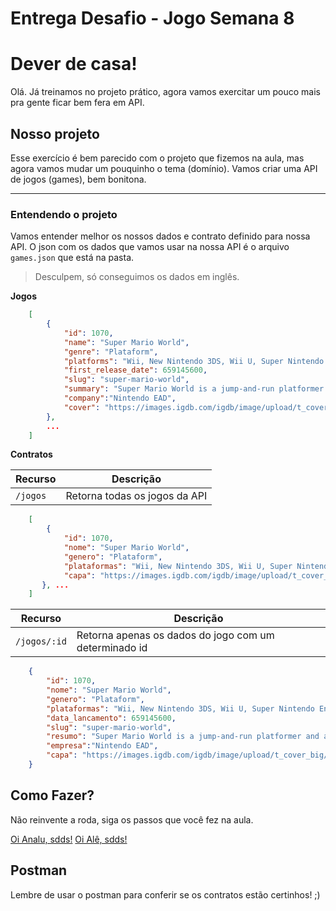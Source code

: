 # Entrega Desafio - Jogo Semana 8

# Dever de casa!

Olá. Já treinamos no projeto prático, agora vamos exercitar um pouco mais pra gente ficar bem fera em API.

## Nosso projeto

Esse exercício é bem parecido com o projeto que fizemos na aula, mas agora vamos mudar um pouquinho o tema (domínio). Vamos criar uma API de jogos (games), bem bonitona.

---

### Entendendo o projeto

Vamos entender melhor os nossos dados e contrato definido para nossa API. 
O json com os dados que vamos usar na nossa API é o arquivo `games.json` que está na pasta.

>Desculpem, só conseguimos os dados em inglês.

**Jogos**
```json
    [
        {
            "id": 1070,
            "name": "Super Mario World",
            "genre": "Plataform",
            "platforms": "Wii, New Nintendo 3DS, Wii U, Super Nintendo Entertainment System (SNES)",
            "first_release_date": 659145600,
            "slug": "super-mario-world",
            "summary": "Super Mario World is a jump-and-run platformer and a follow-up to Super Mario Bros. 3. The game retains many of the elements that debuted in Super Mario Bros. 3, such as the world map and Koopaling boss fights, while introducing a large variety of new gameplay mechanics, such as an expanded and less linear world map and the ability to save the game. Much of the game\u0027s introduced characters, game mechanics, and artistic themes influenced later titles in the Mario series. The game was released to best-selling status on the SNES, received large amounts of critical acclaim, and is commonly seen on Nintendo\u0027s best games of all times on various critic listings.",
            "company":"Nintendo EAD",
            "cover": "https://images.igdb.com/igdb/image/upload/t_cover_big/co23jy.jpg"    
        },
        ...
    ] 
```

**Contratos**

| Recurso | Descrição |
| --- | --- |
| `/jogos` | Retorna todas os jogos da API |
```json
    [
        {
            "id": 1070,
            "nome": "Super Mario World",
            "genero": "Plataform",
            "plataformas": "Wii, New Nintendo 3DS, Wii U, Super Nintendo Entertainment System (SNES)",
            "capa": "https://images.igdb.com/igdb/image/upload/t_cover_big/co23jy.jpg"    
       }, ...
    ]
```
| Recurso | Descrição |
| --- | --- |
| `/jogos/:id` | Retorna apenas os dados do jogo com um determinado id |
```json
    {
        "id": 1070,
        "nome": "Super Mario World",
        "genero": "Plataform",
        "plataformas": "Wii, New Nintendo 3DS, Wii U, Super Nintendo Entertainment System (SNES)",
        "data_lancamento": 659145600,
        "slug": "super-mario-world",
        "resumo": "Super Mario World is a jump-and-run platformer and a follow-up to Super Mario Bros. 3. The game retains many of the elements that debuted in Super Mario Bros. 3, such as the world map and Koopaling boss fights, while introducing a large variety of new gameplay mechanics, such as an expanded and less linear world map and the ability to save the game. Much of the game\u0027s introduced characters, game mechanics, and artistic themes influenced later titles in the Mario series. The game was released to best-selling status on the SNES, received large amounts of critical acclaim, and is commonly seen on Nintendo\u0027s best games of all times on various critic listings.",
        "empresa":"Nintendo EAD",
        "capa": "https://images.igdb.com/igdb/image/upload/t_cover_big/co23jy.jpg"    
    }
```

## Como Fazer?

Não reinvente a roda, siga os passos que você fez na aula.

[Oi Analu, sdds!](https://github.com/reprograma/on6-xp-s7-api-get)
[Oi Alê, sdds!](https://github.com/reprograma/on6-xp-s8-projeto-1)


## Postman

Lembre de usar o postman para conferir se os contratos estão certinhos! ;)

